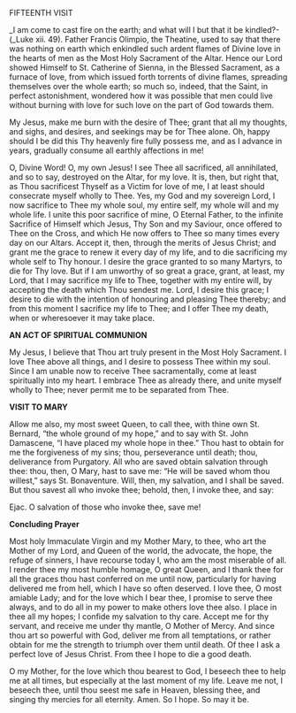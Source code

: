 
FIFTEENTH VISIT

_I am come to cast fire on the earth; and what will I but that it be kindled?-(_Luke xii. 49). Father Francis Olimpio, the Theatine, used to say that there was nothing on earth which enkindled such ardent flames of Divine love in the hearts of men as the Most Holy Sacrament of the Altar. Hence our Lord showed Himself to St. Catherine of Sienna, in the Blessed Sacrament, as a furnace of love, from which issued forth torrents of divine flames, spreading themselves over the whole earth; so much so, indeed, that the Saint, in perfect astonishment, wondered how it was possible that men could live without burning with love for such love on the part of God towards them.

My Jesus, make me burn with the desire of Thee; grant that all my thoughts, and sighs, and desires, and seekings may be for Thee alone. Oh, happy should I be did this Thy heavenly fire fully possess me, and as I advance in years, gradually consume all earthly affections in me!

O, Divine Word! O, my own Jesus! I see Thee all sacrificed, all annihilated, and so to say, destroyed on the Altar, for my love. It is, then, but right that, as Thou sacrificest Thyself as a Victim for love of me, I at least should consecrate myself wholly to Thee. Yes, my God and my sovereign Lord, I now sacrifice to Thee my whole soul, my entire self, my whole will and my whole life. I unite this poor sacrifice of mine, O Eternal Father, to the infinite Sacrifice of Himself which Jesus, Thy Son and my Saviour, once offered to Thee on the Cross, and which He now offers to Thee so many times every day on our Altars. Accept it, then, through the merits of Jesus Christ; and grant me the grace to renew it every day of my life, and to die sacrificing my whole self to Thy honour. I desire the grace granted to so many Martyrs, to die for Thy love. But if I am unworthy of so great a grace, grant, at least, my Lord, that I may sacrifice my life to Thee, together with my entire will, by accepting the death which Thou sendest me. Lord, I desire this grace; I desire to die with the intention of honouring and pleasing Thee thereby; and from this moment I sacrifice my life to Thee; and I offer Thee my death, when or wheresoever it may take place.

**AN ACT OF SPIRITUAL COMMUNION**

My Jesus, I believe that Thou art truly present in the Most Holy Sacrament. I love Thee above all things, and I desire to possess Thee within my soul. Since I am unable now to receive Thee sacramentally, come at least spiritually into my heart. I embrace Thee as already there, and unite myself wholly to Thee; never permit me to be separated from Thee.

**VISIT TO MARY**

Allow me also, my most sweet Queen, to call thee, with thine own St. Bernard, “the whole ground of my hope,” and to say with St. John Damascene, “I have placed my whole hope in thee.” Thou hast to obtain for me the forgiveness of my sins; thou, perseverance until death; thou, deliverance from Purgatory. All who are saved obtain salvation through thee: thou, then, O Mary, hast to save me: “He will be saved whom thou willest,” says St. Bonaventure. Will, then, my salvation, and I shall be saved. But thou savest all who invoke thee; behold, then, I invoke thee, and say:

Ejac. O salvation of those who invoke thee, save me!

**Concluding Prayer**

Most holy Immaculate Virgin and my Mother Mary, to thee, who art the Mother of my Lord, and Queen of the world, the advocate, the hope, the refuge of sinners, I have recourse today I, who am the most miserable of all. I render thee my most humble homage, O great Queen, and I thank thee for all the graces thou hast conferred on me until now, particularly for having delivered me from hell, which I have so often deserved. I love thee, O most amiable Lady; and for the love which I bear thee, I promise to serve thee always, and to do all in my power to make others love thee also. I place in thee all my hopes; I confide my salvation to thy care. Accept me for thy servant, and receive me under thy mantle, O Mother of Mercy. And since thou art so powerful with God, deliver me from all temptations, or rather obtain for me the strength to triumph over them until death. Of thee I ask a perfect love of Jesus Christ. From thee I hope to die a good death.

O my Mother, for the love which thou bearest to God, I beseech thee to help me at all times, but especially at the last moment of my life. Leave me not, I beseech thee, until thou seest me safe in Heaven, blessing thee, and singing thy mercies for all eternity. Amen. So I hope. So may it be.

